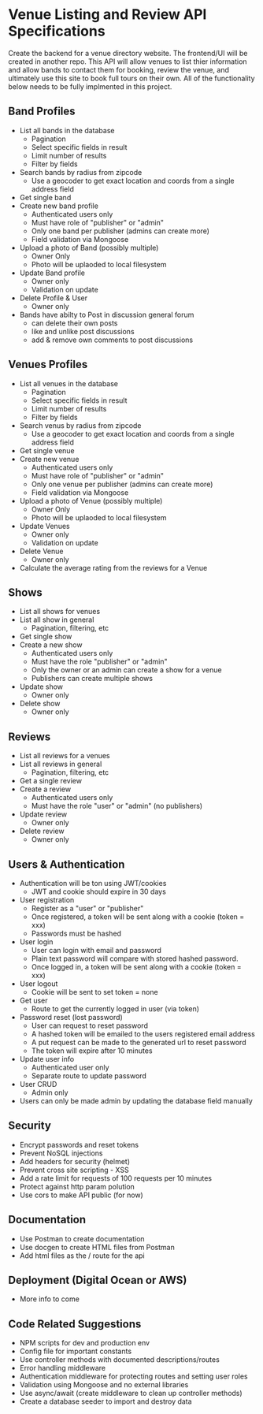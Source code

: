 # Venue Listing and Review API Specifications
Create the backend for a venue directory website. The frontend/UI will be created in another repo. This API will allow  venues to list thier information and allow bands to contact them for booking, review the venue, and ultimately use this site to book full tours on their own. All of the functionality below needs to be fully implmented in this project.

## Band Profiles
- List all bands in the database
    - Pagination
    - Select specific fields in result
    - Limit number of results
    - Filter by fields
- Search bands by radius from zipcode
    - Use a geocoder to get exact location and coords from a single address field
- Get single band
- Create new band profile
    - Authenticated users only
    - Must have role of "publisher" or "admin"
    - Only one band per publisher (admins can create more)
    - Field validation via Mongoose
 - Upload a photo of Band (possibly multiple)
    - Owner Only
    - Photo will be uplaoded to local filesystem
 - Update Band profile
    - Owner only
    - Validation on update
 - Delete Profile & User
    - Owner only
- Bands have abilty to Post in discussion general forum
  - can delete their own posts
  - like and unlike post discussions
  - add & remove own comments to post discussions


## Venues Profiles
- List all venues in the database
    - Pagination
    - Select specific fields in result
    - Limit number of results
    - Filter by fields
- Search venus by radius from zipcode
    - Use a geocoder to get exact location and coords from a single address field
- Get single venue
- Create new venue
    - Authenticated users only
    - Must have role of "publisher" or "admin"
    - Only one venue per publisher (admins can create more)
    - Field validation via Mongoose
 - Upload a photo of Venue (possibly multiple)
    - Owner Only
    - Photo will be uplaoded to local filesystem
 - Update Venues
    - Owner only
    - Validation on update
 - Delete Venue
    - Owner only
- Calculate the average rating from the reviews for a Venue

## Shows 
- List all shows for venues
- List all show in general
    - Pagination, filtering, etc
- Get single show
- Create a new show
    - Authenticated users only
    - Must have the role "publisher" or "admin"
    - Only the owner or an admin can create a show for a venue
    - Publishers can create multiple shows
 - Update show
    - Owner only
 - Delete show
    - Owner only
   
## Reviews 
- List all reviews for a venues
- List all reviews in general
    - Pagination, filtering, etc
- Get a single review
- Create a review
    - Authenticated users only
    - Must have the role "user" or "admin" (no publishers)
- Update review
    - Owner only
- Delete review
    - Owner only

## Users & Authentication
- Authentication will be ton using JWT/cookies
    - JWT and cookie should expire in 30 days
- User registration
    - Register as a "user" or "publisher"
    - Once registered, a token will be sent along with a cookie (token = xxx)
    - Passwords must be hashed
- User login
    - User can login with email and password
    - Plain text password will compare with stored hashed password.
    - Once logged in, a token will be sent along with a cookie (token = xxx)
- User logout
    - Cookie will be sent to set token = none
- Get user
    - Route to get the currently logged in user (via token)
- Password reset (lost password)
    - User can request to reset password
    - A hashed token will be emailed to the users registered email address
    - A put request can be made to the generated url to reset password
    - The token will expire after 10 minutes
- Update user info
    - Authenticated user only
    - Separate route to update password
- User CRUD
    - Admin only
- Users can only be made admin by updating the database field manually

## Security
- Encrypt passwords and reset tokens
- Prevent NoSQL injections
- Add headers for security (helmet)
- Prevent cross site scripting - XSS
- Add a rate limit for requests of 100 requests per 10 minutes
- Protect against http param polution
- Use cors to make API public (for now)


## Documentation

- Use Postman to create documentation
- Use docgen to create HTML files from Postman
- Add html files as the / route for the api

## Deployment (Digital Ocean or AWS)
 - More info to come 
## Code Related Suggestions
- NPM scripts for dev and production env
- Config file for important constants
- Use controller methods with documented descriptions/routes
- Error handling middleware
- Authentication middleware for protecting routes and setting user roles
- Validation using Mongoose and no external libraries
- Use async/await (create middleware to clean up controller methods)
- Create a database seeder to import and destroy data





